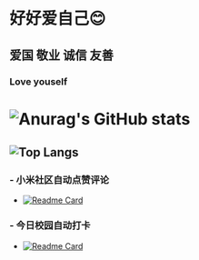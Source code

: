 # 好好爱自己😊
## 爱国 敬业 诚信 友善
### Love youself

# ![Anurag's GitHub stats](https://github-readme-stats.vercel.app/api?username=F-19-F&show_icons=true&theme=dracula)
## ![Top Langs](https://github-readme-stats.vercel.app/api/top-langs/?username=F-19-F&layout=compact)
### - 小米社区自动点赞评论
- [![Readme Card](https://github-readme-stats.vercel.app/api/pin/?username=F-19-F&repo=Xm_BBS)](https://github.com/F-19-F/XM_BBS)
### - 今日校园自动打卡
- [![Readme Card](https://github-readme-stats.vercel.app/api/pin/?username=F-19-F&repo=SWU-CpDaily)](https://github.com/F-19-F/SWU-CpDaily)
